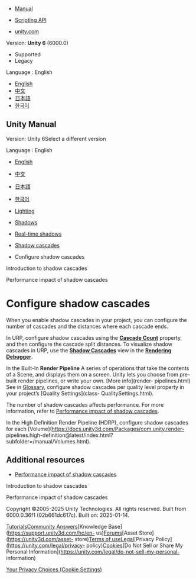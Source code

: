 [](https://docs.unity3d.com)

  * [Manual](../Manual/index.html)
  * [Scripting API](../ScriptReference/index.html)

  * [unity.com](https://unity.com/)

Version: **Unity 6** (6000.0)

  * Supported
  * Legacy

Language : English

  * [English](/Manual/shadow-cascades-use.html)
  * [中文](/cn/current/Manual/shadow-cascades-use.html)
  * [日本語](/ja/current/Manual/shadow-cascades-use.html)
  * [한국어](/kr/current/Manual/shadow-cascades-use.html)

[](https://docs.unity3d.com)

## Unity Manual

Version: Unity 6Select a different version

Language : English

  * [English](/Manual/shadow-cascades-use.html)
  * [中文](/cn/current/Manual/shadow-cascades-use.html)
  * [日本語](/ja/current/Manual/shadow-cascades-use.html)
  * [한국어](/kr/current/Manual/shadow-cascades-use.html)

  * [Lighting](LightingOverview.html)
  * [Shadows](Shadows.html)
  * [Real-time shadows](shadow-realtime.html)
  * [Shadow cascades](shadow-cascades-landing.html)
  * Configure shadow cascades

[](shadow-cascades.html)

Introduction to shadow cascades

[](shadow-cascades-performance.html)

Performance impact of shadow cascades

# Configure shadow cascades

When you enable shadow cascades in your project, you can configure the number
of cascades and the distances where each cascade ends.

In URP, configure shadow cascades using the [**Cascade
Count**](urp/universalrp-asset.html#shadows) property, and then configure the
cascade split distances. To visualize shadow cascades in URP, use the
[**Shadow Cascades**](urp/shadow-cascades-visualize.html) view in the
[**Rendering Debugger**](urp/features/rendering-debugger.html).

In the Built-In **Render Pipeline** A series of operations that take the
contents of a Scene, and displays them on a screen. Unity lets you choose from
pre-built render pipelines, or write your own. [More info](render-
pipelines.html)  
See in [Glossary](Glossary.html#Renderpipeline), configure shadow cascades per
quality level property in your project’s [Quality Settings](class-
QualitySettings.html).

The number of shadow cascades affects performance. For more information, refer
to [Performance impact of shadow cascades](shadow-cascades-performance.html).

In the High Definition Render Pipeline (HDRP), configure shadow cascades for
each [Volume](https://docs.unity3d.com/Packages/com.unity.render-
pipelines.high-definition@latest/index.html?subfolder=/manual/Volumes.html).

## Additional resources

  * [Performance impact of shadow cascades](shadow-cascades-performance.html)

[](shadow-cascades.html)

Introduction to shadow cascades

[](shadow-cascades-performance.html)

Performance impact of shadow cascades

Copyright ©2005-2025 Unity Technologies. All rights reserved. Built from
6000.0.36f1 (02b661dc617c). Built on: 2025-01-14.

[Tutorials](https://learn.unity.com/)[Community
Answers](https://answers.unity3d.com)[Knowledge
Base](https://support.unity3d.com/hc/en-
us)[Forums](https://forum.unity3d.com)[Asset Store](https://unity3d.com/asset-
store)[Terms of
use](https://docs.unity3d.com/Manual/TermsOfUse.html)[Legal](https://unity.com/legal)[Privacy
Policy](https://unity.com/legal/privacy-
policy)[Cookies](https://unity.com/legal/cookie-policy)[Do Not Sell or Share
My Personal Information](https://unity.com/legal/do-not-sell-my-personal-
information)

[Your Privacy Choices (Cookie Settings)](javascript:void\(0\);)

